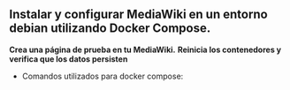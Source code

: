 ## Instalar y configurar MediaWiki en un entorno debian utilizando Docker Compose. ##

**Crea una página de prueba en tu MediaWiki.**
**Reinicia los contenedores y verifica que los datos persisten**

- Comandos utilizados para docker compose:


